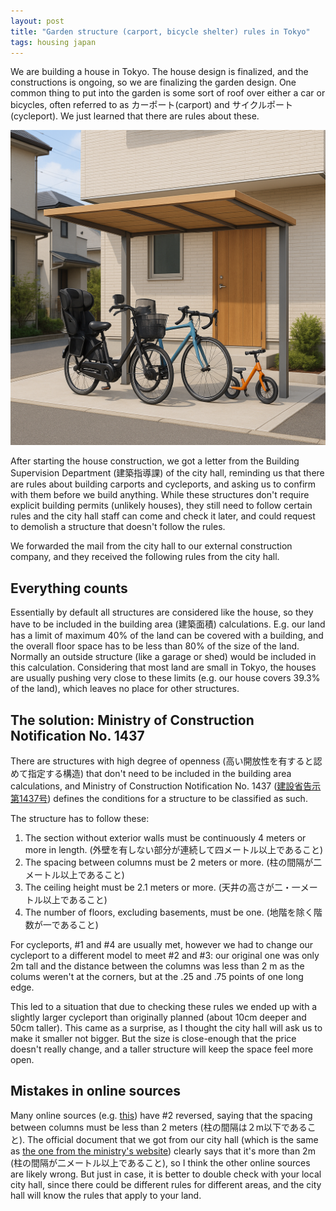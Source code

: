 ```yaml
---
layout: post
title: "Garden structure (carport, bicycle shelter) rules in Tokyo"
tags: housing japan
---
```


We are building a house in Tokyo. The house design is finalized, and the constructions is ongoing, so we are finalizing the garden design. One common thing to put into the garden is some sort of roof over either a car or bicycles, often referred to as カーポート(carport) and サイクルポート (cycleport). We just learned that there are rules about these.

<!--break-->

![Image of a cycle port in Tokyo, according to ChatGPT](/assets/2025-06-21-cycle-port-rules/cycleport.png#lb)

After starting the house construction, we got a letter from the Building Supervision Department (建築指導課) of the city hall, reminding us that there are rules about building carports and cycleports, and asking us to confirm with them before we build anything. While these structures don't require explicit building permits (unlikely houses), they still need to follow certain rules and the city hall staff can come and check it later, and could request to demolish a structure that doesn't follow the rules. 

We forwarded the mail from the city hall to our external construction company, and they received the following rules from the city hall.

## Everything counts

Essentially by default all structures are considered like the house, so they have to be included in the building area (建築面積) calculations. E.g. our land has a limit of maximum 40% of the land can be covered with a building, and the overall floor space has to be less than 80% of the size of the land. Normally an outside structure (like a garage or shed) would be included in this calculation. Considering that most land are small in Tokyo, the houses are usually pushing very close to these limits (e.g. our house covers 39.3% of the land), which leaves no place for other structures.

## The solution: Ministry of Construction Notification No. 1437

There are structures with high degree of openness (高い開放性を有すると認めて指定する構造) that don't need to be included in the building area calculations, and Ministry of Construction Notification No. 1437 ([建設省告示第1437号](https://www.mlit.go.jp/notice/noticedata/pdf/201703/00006436.pdf)) defines the conditions for a structure to be classified as such. 

The structure has to follow these:

1. The section without exterior walls must be continuously 4 meters or more in length. (外壁を有しない部分が連続して四メートル以上であること)
2. The spacing between columns must be 2 meters or more. (柱の間隔が二メートル以上であること)
3. The ceiling height must be 2.1 meters or more. (天井の高さが二・一メートル以上であること)
4. The number of floors, excluding basements, must be one. (地階を除く階数が一であること)

For cycleports, #1 and #4 are usually met, however we had to change our cycleport to a different model to meet #2 and #3: our original one was only 2m tall and the distance between the columns was less than 2 m as the colums weren't at the corners, but at the .25 and .75 points of one long edge.

This led to a situation that due to checking these rules we ended up with a slightly larger cycleport than originally planned (about 10cm deeper and 50cm taller). This came as a surprise, as I thought the city hall will ask us to make it smaller not bigger. But the size is close-enough that the price doesn't really change, and a taller structure will keep the space feel more open.

## Mistakes in online sources

Many online sources (e.g. [this](https://reform.cainz.com/knowledge/cycleports/8322#i-4)) have #2 reversed, saying that the spacing between columns must be less than 2 meters (柱の間隔は２m以下であること). The official document that we got from our city hall (which is the same as [the one from the ministry's website](https://www.mlit.go.jp/notice/noticedata/pdf/201703/00006436.pdf)) clearly says that it's more than 2m (柱の間隔が二メートル以上であること), so I think the other online sources are likely wrong. But just in case, it is better to double check with your local city hall, since there could be different rules for different areas, and the city hall will know the rules that apply to your land.
